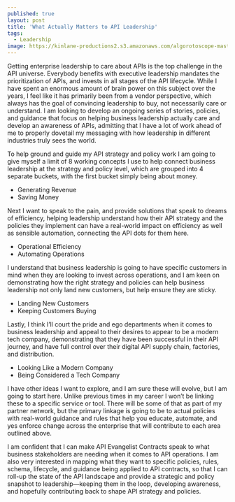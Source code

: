 ```yaml
---
published: true
layout: post
title: 'What Actually Matters to API Leadership'
tags:
  - Leadership
image: https://kinlane-productions2.s3.amazonaws.com/algorotoscope-master/birth-of-a-nation-statue-facing-scrunched.jpg
---
```

Getting enterprise leadership to care about APIs is the top challenge in the API universe. Everybody benefits with executive leadership mandates the prioritization of APIs, and invests in all stages of the API lifecycle. While I have spent an enormous amount of brain power on this subject over the years, I feel like it has primarily been from a vendor perspective, which always has the goal of convincing leadership to buy, not necessarily care or understand. I am looking to develop an ongoing series of stories, policies, and guidance that focus on helping business leadership actually care and develop an awareness of APIs, admitting that I have a lot of work ahead of me to properly dovetail my messaging with how leadership in different industries truly sees the world. 

To help ground and guide my API strategy and policy work I am going to give myself a limit of 8 working concepts I use to help connect business leadership at the strategy and policy level, which are grouped into 4 separate buckets, with the first bucket simply being about money.

- Generating Revenue
- Saving Money 

Next I want to speak to the pain, and provide solutions that speak to dreams of efficiency, helping leadership understand how their API strategy and the policies they implement can have a real-world impact on efficiency as well as sensible automation, connecting the API dots for them here.

- Operational Efficiency
- Automating Operations

I understand that business leadership is going to have specific customers in mind when they are looking to invest across operations, and I am keen on demonstrating how the right strategy and policies can help business leadership not only land new customers, but help ensure they are sticky.

- Landing New Customers
- Keeping Customers Buying

Lastly, I think I’ll court the pride and ego departments when it comes to business leadership and appeal to their desires to appear to be a modern tech company, demonstrating that they have been successful in their API journey, and have full control over their digital API supply chain, factories, and distribution.

- Looking Like a Modern Company
- Being Considered a Tech Company

I have other ideas I want to explore, and I am sure these will evolve, but I am going to start here. Unlike previous times in my career I won’t be linking these to a specific service or tool. There will be some of that as part of my partner network, but the primary linkage is going to be to actual policies with real-world guidance and rules that help you educate, automate, and yes enforce change across the enterprise that will contribute to each area outlined above.

I am confident that I can make API Evangelist Contracts speak to what business stakeholders are needing when it comes to API operations. I am also very interested in mapping what they want to specific policies, rules, schema, lifecycle, and guidance being applied to API contracts, so that I can roll-up the state of the API landscape and provide a strategic and policy snapshot to leadership—keeping them in the loop, developing awareness, and hopefully contributing back to shape API strategy and policies. 